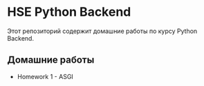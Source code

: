 # HSE Python Backend
Этот репозиторий содержит домашние работы по курсу Python Backend.

## Домашние работы

- Homework 1 - ASGI